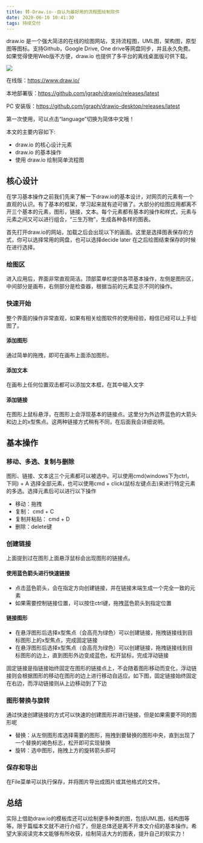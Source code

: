 ```yaml
---
title: 转-Draw.io--自认为最好用的流程图绘制软件
date: 2020-06-10 10:41:30
tags: 持续交付
---
```


draw.io 是一个强大简洁的在线的绘图网站，支持流程图，UML图，架构图，原型图等图标。支持Github，Google Drive, One drive等网盘同步，并且永久免费。如果觉得使用Web版不方便，draw.io 也提供了多平台的离线桌面版可供下载。
<!--more-->

![](/img/drawio.png)

在线版：https://www.draw.io/

本地部署版：https://github.com/jgraph/drawio/releases/latest

PC 安装版：https://github.com/jgraph/drawio-desktop/releases/latest

第一次使用，可以点击“language”切换为简体中文哦！

本文的主要内容如下:

- draw.io 的核心设计元素
- draw.io 的基本操作
- 使用 draw.io 绘制简单流程图


## 核心设计

在学习基本操作之前我们先来了解一下draw.io的基本设计，对网页的元素有一个直观的认识。有了基本的框架，学习起来就有迹可循了。大部分的绘图应用都离不开三个基本的元素，图形，链接，文本。每个元素都有基本的操作和样式，元素与元素之间又可以进行组合，“三生万物”，生成各种各样的图表。

首先打开draw.io的网站，加载之后会出现以下的画面。这里是选择图表保存的方式，你可以选择常用的网盘，也可以选择decide later 在之后绘图结束保存的时候在进行选择。

### 绘图区

进入应用后，界面非常直观简洁。顶部菜单栏提供各项基本操作，左侧是图形区，中间部分是画布，右侧部分是检查器，根据当前的元素显示不同的操作。


### 快速开始

整个界面的操作非常直观，如果有相关绘图软件的使用经验，相信已经可以上手绘图了。

#### 添加图形

通过简单的拖拽，即可在画布上面添加图形。

#### 添加文本

在画布上任何位置双击都可以添加文本框，在其中输入文字

#### 添加链接

在图形上鼠标悬浮，在图形上会浮现基本的链接点。这里分为外边界蓝色的大箭头和边上的x型焦点。这两种链接方式稍有不同，在后面我会详细说明。

## 基本操作

### 移动、多选、复制与删除

图形、链接、文本这三个元素都可以被选中。可以使用cmd(windows下为ctrl，下同) + A 选择全部元素，也可以使用cmd + click(鼠标左键点击)来进行特定元素的多选。选择元素后可以进行以下操作

- 移动：拖拽
- 复制： cmd + C
- 复制并粘贴： cmd + D
- 删除：delete键

### 创建链接

上面提到过在图形上面悬浮鼠标会出现图形的链接点。

#### 使用蓝色箭头进行快速链接
- 点击蓝色箭头，会在指定方向创建链接，并在链接末端生成一个完全一致的元素
- 如果需要控制链接位置，可以按住ctrl键，拖拽蓝色箭头到指定位置


#### 链接图形
- 在悬浮图形后选择x型焦点（会高亮为绿色）可以创建链接，拖拽链接线到目标图形上的x型焦点，完成固定链接
- 在悬浮图形后选择x型焦点（会高亮为绿色）可以创建链接，拖拽链接线到目标图形的边上，直到图形外边变成蓝色，松开鼠标，完成浮动链接

固定链接是指链接始终固定在图形的链接点上，不会随着图形移动而变化，浮动链接则会根据图形的移动在图形的边上进行移动自适应。如下图，固定链接始终固定在右边，而浮动链接则从上边移动到了下边


### 图形替换与旋转

通过快速创建链接的方式可以快速的创建图形并进行链接，但是如果需要不同的图形呢

- 替换：从左侧图形库选择需要的图形，拖拽到要替换的图形中央，直到出现了一个替换的褐色标志，松开即可实现替换
- 旋转：选中图形，拖拽上方的旋转箭头即可

### 保存和导出

在File菜单可以执行保存，并将图片导出成图片或其他格式的文件。

## 总结

实际上借助draw.io的模板库还可以绘制更多种类的图，包括UML图，结构图等等。限于篇幅本文就不进行介绍了，但是总体还是离不开本文介绍的基本操作。希望大家阅读完本文能够有所收获，绘制简洁大方的图表，提升自己的软实力！


